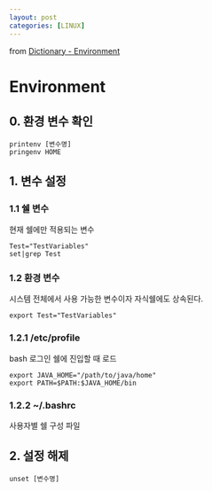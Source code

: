 ```yaml
---
layout: post
categories: [LINUX]
---
```

from [Dictionary - Environment](https://github.com/newkayak12/Dictionary/blob/master/linux/Environment.md)

# Environment
## 0. 환경 변수 확인
```shell
printenv [변수명]
pringenv HOME
```

## 1. 변수 설정
### 1.1 쉘 변수
현재 쉘에만 적용되는 변수
```shell
Test="TestVariables"
set|grep Test
```

### 1.2 환경 변수
시스템 전체에서 사용 가능한 변수이자 자식쉘에도 상속된다.
```shell
export Test="TestVariables"
```

### 1.2.1 /etc/profile
bash 로그인 쉘에 진입할 때 로드
```shell
export JAVA_HOME="/path/to/java/home"
export PATH=$PATH:$JAVA_HOME/bin
```
### 1.2.2 ~/.bashrc
사용자별 쉘 구성 파일 

## 2. 설정 해제
```shell
unset [변수명]
```